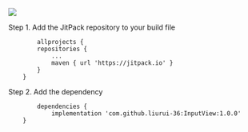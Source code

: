 [![](https://jitpack.io/v/liurui-36/InputView.svg)](https://jitpack.io/#liurui-36/InputView)

Step 1. Add the JitPack repository to your build file
```
        allprojects {
		repositories {
			...
			maven { url 'https://jitpack.io' }
		}
	}
```

Step 2. Add the dependency
```
        dependencies {
	        implementation 'com.github.liurui-36:InputView:1.0.0'
	}
```